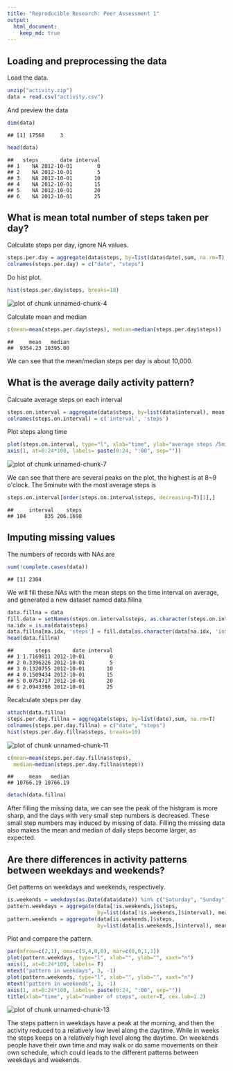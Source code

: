 ```yaml
---
title: "Reproducible Research: Peer Assessment 1"
output: 
  html_document:
    keep_md: true
---
```




## Loading and preprocessing the data
Load the data.

```r
unzip("activity.zip")
data = read.csv("activity.csv")
```

And preview the data

```r
dim(data)
```

```
## [1] 17568     3
```

```r
head(data)
```

```
##   steps       date interval
## 1    NA 2012-10-01        0
## 2    NA 2012-10-01        5
## 3    NA 2012-10-01       10
## 4    NA 2012-10-01       15
## 5    NA 2012-10-01       20
## 6    NA 2012-10-01       25
```

## What is mean total number of steps taken per day?
Calculate steps per day, ignore NA values.

```r
steps.per.day = aggregate(data$steps, by=list(data$date),sum, na.rm=T)
colnames(steps.per.day) = c("date", "steps")
```

Do hist plot.

```r
hist(steps.per.day$steps, breaks=10)
```

![plot of chunk unnamed-chunk-4](figure/unnamed-chunk-4-1.png) 

Calculate mean and median

```r
c(mean=mean(steps.per.day$steps), median=median(steps.per.day$steps))
```

```
##     mean   median 
##  9354.23 10395.00
```

We can see that the mean/median steps per day is about 10,000.

## What is the average daily activity pattern?
Calcuate average steps on each interval

```r
steps.on.interval = aggregate(data$steps, by=list(data$interval), mean, na.rm=T)
colnames(steps.on.interval) = c('interval', 'steps')
```
Plot steps along time

```r
plot(steps.on.interval, type="l", xlab="time", ylab="average steps /5min", xaxt="n")
axis(1, at=0:24*100, labels= paste(0:24, ":00", sep=""))
```

![plot of chunk unnamed-chunk-7](figure/unnamed-chunk-7-1.png) 

We can see that there are several peaks on the plot, the highest is at 8~9 o'clock.
The 5minute with the most average steps is

```r
steps.on.interval[order(steps.on.interval$steps, decreasing=T)[1],]
```

```
##     interval    steps
## 104      835 206.1698
```


## Imputing missing values

The numbers of records with NAs are

```r
sum(!complete.cases(data))
```

```
## [1] 2304
```

We will fill these NAs with the mean steps on the time interval on average,
and generated a new dataset named data.fillna

```r
data.fillna = data
fill.data = setNames(steps.on.interval$steps, as.character(steps.on.interval$interval))
na.idx = is.na(data$steps)
data.fillna[na.idx, 'steps'] = fill.data[as.character(data[na.idx, 'interval'])]
head(data.fillna)
```

```
##       steps       date interval
## 1 1.7169811 2012-10-01        0
## 2 0.3396226 2012-10-01        5
## 3 0.1320755 2012-10-01       10
## 4 0.1509434 2012-10-01       15
## 5 0.0754717 2012-10-01       20
## 6 2.0943396 2012-10-01       25
```

Recalculate steps per day

```r
attach(data.fillna)
steps.per.day.fillna = aggregate(steps, by=list(date),sum, na.rm=T)
colnames(steps.per.day.fillna) = c("date", "steps")
hist(steps.per.day.fillna$steps, breaks=10)
```

![plot of chunk unnamed-chunk-11](figure/unnamed-chunk-11-1.png) 

```r
c(mean=mean(steps.per.day.fillna$steps), 
  median=median(steps.per.day.fillna$steps))
```

```
##     mean   median 
## 10766.19 10766.19
```

```r
detach(data.fillna)
```

After filling the missing data, we can see the peak of the histgram is more sharp,
and the days with very small step numbers is decreased. These small step numbers 
may induced by missing of data. Filling the missing data also makes the mean and
median of daily steps become larger, as expected.


## Are there differences in activity patterns between weekdays and weekends?

Get patterns on weekdays and weekends, respectively.

```r
is.weekends = weekdays(as.Date(data$date)) %in% c("Saturday", "Sunday")
pattern.weekdays = aggregate(data[!is.weekends,]$steps, 
                             by=list(data[!is.weekends,]$interval), mean, na.rm=T)
pattern.weekends = aggregate(data[is.weekends,]$steps, 
                             by=list(data[is.weekends,]$interval), mean, na.rm=T)
```

Plot and compare the pattern.

```r
par(mfrow=c(2,1), oma=c(5,4,0,0), mar=c(0,0,1,1))
plot(pattern.weekdays, type="l", xlab="", ylab="", xaxt="n")
axis(1, at=0:24*100, labels= F)
mtext("pattern in weekdays", 3, -1)
plot(pattern.weekends, type="l", xlab="", ylab="", xaxt="n")
mtext("pattern in weekends", 3, -1)
axis(1, at=0:24*100, labels= paste(0:24, ":00", sep=""))
title(xlab="time", ylab="number of steps", outer=T, cex.lab=1.2)
```

![plot of chunk unnamed-chunk-13](figure/unnamed-chunk-13-1.png) 

The steps pattern in weekdays have a peak at the morning, and then the activity 
reduced to a relatively low level along the daytime. While in weeks the steps keeps
on a relatively high level along the daytime. On weekends people have their own time
and may walk or do same movements on their own schedule, which could leads to the
different patterns between weekdays and weekends.


